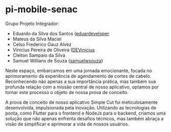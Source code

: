 # pi-mobile-senac

Grupo Projeto Integrador:

- Eduardo da Silva dos Santos ([eduardeveloper](https://github.com/eduardeveloper)
- Mateus da Silva Maciel
- Celso Frederico Gauz Alvez 
- Vinicius Pereira de Oliveira ([DEVinicius](https://github.com/DEVinicius)
- Cleiton Sampaio da Silva
- Samuel Willians de Souza ([samuelwsouza](https://github.com/samuelwsouza))

Neste espaço, embarcamos em uma jornada emocionante, focada no aprimoramento da experiência de agendamento de cortes de cabelo. Reconhecendo não apenas a sua importância prática, mas também sua profunda relação com a missão central de nosso aplicativo, optamos por tornar este processo o objeto de nossa prova de conceito.

A prova de conceito de nosso aplicativo Simple Cut foi meticulosamente desenvolvida, impulsionada pela inovação. Utilizando as tecnologias de ponta, como Flutter para o frontend e NodeJs para o backend, criamos uma solução que não apenas enfrenta desafios técnicos, mas também abraça a visão de simplificar e aprimorar a vida de nossos usuários.
